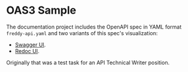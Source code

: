 # OAS3 Sample

The documentation project includes the OpenAPI spec in YAML format `freddy-api.yaml` and two variants of this spec's visualization:
- [Swagger UI](https://driukova.github.io/oas3-sample/swagger.html).
- [Redoc UI](https://driukova.github.io/oas3-sample/redoc.html).

Originally that was a test task for an API Technical Writer position.
